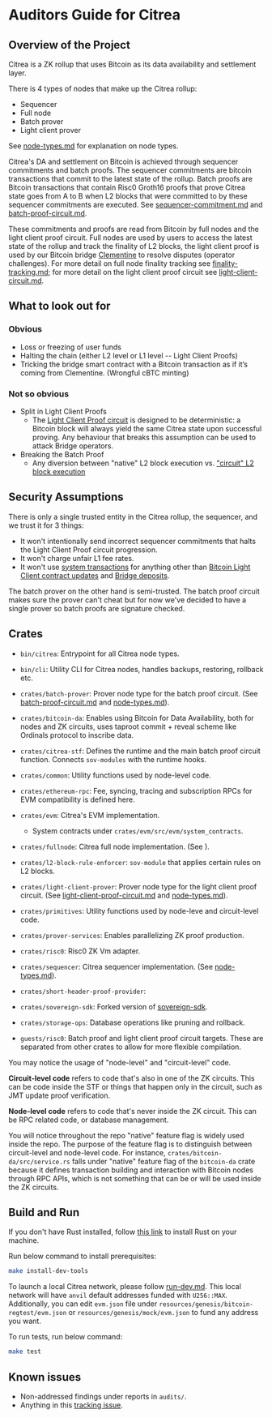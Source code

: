 # Auditors Guide for Citrea

## Overview of the Project

Citrea is a ZK rollup that uses Bitcoin as its data availability and settlement layer. 

There is 4 types of nodes that make up the Citrea rollup:
- Sequencer
- Full node
- Batch prover
- Light client prover

See [node-types.md](./node-types.md) for explanation on node types.

Citrea's DA and settlement on Bitcoin is achieved through sequencer commitments and batch proofs. The sequencer commitments are bitcoin transactions that commit to the latest state of the rollup. Batch proofs are Bitcoin transactions that contain Risc0 Groth16 proofs that prove Citrea state goes from A to B when L2 blocks that were committed to by these sequencer commitments are executed. See [sequencer-commitment.md](./sequencer-commitment.md) and [batch-proof-circuit.md](./batch-proof-circuit.md).

These commitments and proofs are read from Bitcoin by full nodes and the light client proof circuit. Full nodes are used by users to access the latest state of the rollup and track the finality of L2 blocks, the light client proof is used by our Bitcoin bridge [Clementine](https://citrea.xyz/clementine_whitepaper.pdf) to resolve disputes (operator challenges). For more detail on full node finality tracking see [finality-tracking.md](./finality-tracking.md); for more detail on the light client proof circuit see [light-client-circuit.md](./light-client-circuit.md). 

## What to look out for

### Obvious
- Loss or freezing of user funds
- Halting the chain (either L2 level or L1 level -- Light Client Proofs)
- Tricking the bridge smart contract with a Bitcoin transaction as if it’s coming from Clementine. (Wrongful cBTC minting)

### Not so obvious
- Split in Light Client Proofs
  - The [Light Client Proof circuit](./light-client-circuit.md) is designed to be deterministic: a Bitcoin block will always yield the same Citrea state upon successful proving. Any behaviour that breaks this assumption can be used to attack Bridge operators.
- Breaking the Batch Proof
  - Any diversion between "native" L2 block execution vs. ["circuit" L2 block execution](./batch-proof-circuit.md)


## Security Assumptions

There is only a single trusted entity in the Citrea rollup, the sequencer, and we trust it for 3 things:

- It won't intentionally send incorrect sequencer commitments that halts the Light Client Proof circuit progression.
- It won't charge unfair L1 fee rates.
- It won't use [system transactions](./eth-mainnet-evm-differences.md#system-transactions) for anything other than [Bitcoin Light Client contract updates](./bitcoin-light-client-contract.md) and [Bridge deposits](./bridge-contract.md).

The batch prover on the other hand is semi-trusted. The batch proof circuit makes sure the prover can't cheat but for now we've decided to have a single prover so batch proofs are signature checked. 


## Crates

- `bin/citrea`: Entrypoint for all Citrea node types.

- `bin/cli`: Utility CLI for Citrea nodes, handles backups, restoring, rollback etc.

- `crates/batch-prover`: Prover node type for the batch proof circuit. (See [batch-proof-circuit.md](./batch-proof-circuit.md) and [node-types.md](./node-types.md#3-batch-prover)).

- `crates/bitcoin-da`: Enables using Bitcoin for Data Availability, both for nodes and ZK circuits, uses taproot commit + reveal scheme like Ordinals protocol to inscribe data.

- `crates/citrea-stf`: Defines the runtime and the main batch proof circuit function. Connects `sov-modules` with the runtime hooks.

- `crates/common`: Utility functions used by node-level code.

- `crates/ethereum-rpc`: Fee, syncing, tracing and subscription RPCs for EVM compatibility is defined here.

- `crates/evm`: Citrea's EVM implementation.
    - System contracts under `crates/evm/src/evm/system_contracts`.

- `crates/fullnode`: Citrea full node implementation. (See [](./node-types.md#2-full-node)).

- `crates/l2-block-rule-enforcer`: `sov-module` that applies certain rules on L2 blocks. 

- `crates/light-client-prover`: Prover node type for the light client proof circuit. (See [light-client-proof-circuit.md](./light-client-circuit.md) and [node-types.md](./node-types.md#4-light-client-prover)).

- `crates/primitives`: Utility functions used by node-leve and circuit-level code.

- `crates/prover-services`: Enables parallelizing ZK proof production.

- `crates/risc0`: Risc0 ZK Vm adapter.

- `crates/sequencer`: Citrea sequencer implementation. (See [node-types.md](./node-types.md#1-sequencer-node)).

- `crates/short-header-proof-provider`:

- `crates/sovereign-sdk`: Forked version of [sovereign-sdk](https://github.com/Sovereign-Labs/sovereign-sdk).

- `crates/storage-ops`: Database operations like pruning and rollback.

- `guests/risc0`: Batch proof and light client proof circuit targets. These are separated from other crates to allow for more flexible compilation.

You may notice the usage of "node-level" and "circuit-level" code.

**Circuit-level code** refers to code that's also in one of the ZK circuits. This can be code inside the STF or things that happen only in the circuit, such as JMT update proof verification.

**Node-level code** refers to code that's never inside the ZK circuit. This can be RPC related code, or database management.

You will notice throughout the repo "native" feature flag is widely used inside the repo. The purpose of the feature flag is to distinguish between circuit-level and node-level code. For instance, `crates/bitcoin-da/src/service.rs` falls under "native" feature flag of the `bitcoin-da` crate because it defines transaction building and interaction with Bitcoin nodes through RPC APIs, which is not something that can be or will be used inside the ZK circuits.

## Build and Run
If you don't have Rust installed, follow [this link](https://www.rust-lang.org/tools/install) to install Rust on your machine.

Run below command to install prerequisites:

```sh
make install-dev-tools
```

To launch a local Citrea network, please follow [run-dev.md](./run-dev.md). This local network will have `anvil` default addresses funded with `U256::MAX`. Additionally, you can edit `evm.json` file under `resources/genesis/bitcoin-regtest/evm.json` or `resources/genesis/mock/evm.json` to fund any address you want.

To run tests, run below command:

```sh
make test
```


## Known issues
- Non-addressed findings under reports in `audits/`.
- Anything in this [tracking issue](https://github.com/chainwayxyz/citrea/issues/2212).
